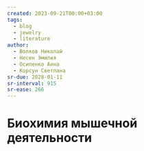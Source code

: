 ```yaml
---
created: 2023-09-21T00:00+03:00
tags:
  - blog
  - jewelry
  - literature
author:
  - Волков Николай
  - Несен Эмилия
  - Осипенко Анна
  - Корсун Светлана
sr-due: 2028-01-11
sr-interval: 915
sr-ease: 266
---
```


# Биохимия мышечной деятельности
